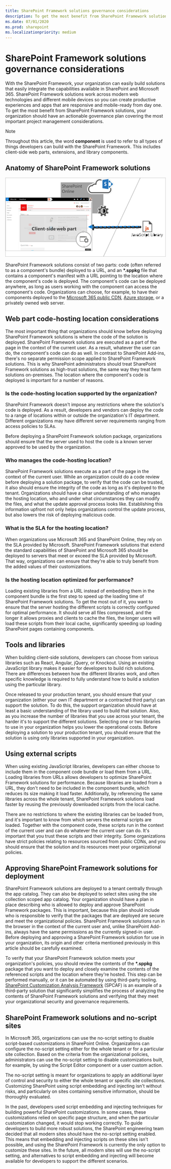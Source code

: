 ```yaml
---
title: SharePoint Framework solutions governance considerations
description: To get the most benefit from SharePoint Framework solutions, your organization should have an actionable governance plan covering the most important project management considerations.
ms.date: 07/01/2020
ms.prod: sharepoint
ms.localizationpriority: medium
---
```

# SharePoint Framework solutions governance considerations

With the SharePoint Framework, your organization can easily build solutions that easily integrate the capabilities available in SharePoint and Microsoft 365. SharePoint Framework solutions work across modern web technologies and different mobile devices so you can create productive experiences and apps that are responsive and mobile-ready from day one. To get the most benefit from SharePoint Framework solutions, your organization should have an actionable governance plan covering the most important project management considerations.

> [!NOTE]
> Throughout this article, the word **component** is used to refer to all types of things developers can build with the SharePoint Framework. This includes client-side web parts, extensions, and library components.

## Anatomy of SharePoint Framework solutions

![Diagram illustrating the composition of SharePoint Framework solutions](../../../images/guidance-governance-spfx-structure-schema.png)

SharePoint Framework solutions consist of two parts: code (often referred to as a component's bundle) deployed to a URL, and an **\*.sppkg** file that contains a component's manifest with a URL pointing to the location where the component's code is deployed. The component's code can be deployed anywhere, as long as users working with the component can access the component's code. Organizations can choose, for example, to have their components deployed to the [Microsoft 365 public CDN](https://developer.microsoft.com/office/blogs/office-365-public-cdn-developer-preview-release), [Azure storage](../get-started/deploy-web-part-to-cdn.md), or a privately owned web server.

## Web part code-hosting location considerations

The most important thing that organizations should know before deploying SharePoint Framework solutions is where the code of the solution is deployed. SharePoint Framework solutions are executed as a part of the page in the context of the current user. As a result, whatever the user can do, the component's code can do as well. In contrast to SharePoint Add-ins, there's no separate permission scope applied to SharePoint Framework solutions. This is why SharePoint administrators should treat SharePoint Framework solutions as high-trust solutions, the same way they treat farm solutions on-premises. The location where the component's code is deployed is important for a number of reasons.

### Is the code-hosting location supported by the organization?

SharePoint Framework doesn't impose any restrictions where the solution's code is deployed. As a result, developers and vendors can deploy the code to a range of locations within or outside the organization's IT department. Different organizations may have different server requirements ranging from access policies to SLAs. 

Before deploying a SharePoint Framework solution package, organizations should ensure that the server used to host the code is a known server approved to be used by the organization.

### Who manages the code-hosting location?

SharePoint Framework solutions execute as a part of the page in the context of the current user. While an organization could do a code review before deploying a solution package, to verify that the code can be trusted, it also should ensure the integrity of the code as long as it's deployed to the tenant. Organizations should have a clear understanding of who manages the hosting location, who and under what circumstances they can modify the files, and what the update approval process looks like. Establishing this information upfront not only helps organizations control the update process, but also lowers the risk of deploying malicious code.

### What is the SLA for the hosting location?

When organizations use Microsoft 365 and SharePoint Online, they rely on the SLA provided by Microsoft. SharePoint Framework solutions that extend the standard capabilities of SharePoint and Microsoft 365 should be deployed to servers that meet or exceed the SLA provided by Microsoft. That way, organizations can ensure that they're able to truly benefit from the added values of their customizations.

### Is the hosting location optimized for performance?

Loading existing libraries from a URL instead of embedding them in the component bundle is the first step to speed up the loading time of SharePoint Framework solutions. To get the most out of it, you want to ensure that the server hosting the different scripts is correctly configured for optimal performance. It should serve all files compressed, and the longer it allows proxies and clients to cache the files, the longer users will load these scripts from their local cache, significantly speeding up loading SharePoint pages containing components.

## Tools and libraries

When building client-side solutions, developers can choose from various libraries such as React, Angular, jQuery, or Knockout. Using an existing JavaScript library makes it easier for developers to build rich solutions. There are differences between how the different libraries work, and often specific knowledge is required to fully understand how to build a solution using the particular library.

Once released to your production tenant, you should ensure that your organization (either your own IT department or a contracted third party) can support the solution. To do this, the support organization should have at least a basic understanding of the library used to build that solution. Also, as you increase the number of libraries that you use across your tenant, the harder it's to support the different solutions. Selecting one or two libraries to use in your organization helps you lower the operational costs. Before deploying a solution to your production tenant, you should ensure that the solution is using only libraries supported in your organization.

## Using external scripts

When using existing JavaScript libraries, developers can either choose to include them in the component code bundle or load them from a URL. Loading libraries from URLs allows developers to optimize SharePoint Framework solutions for performance. Because libraries are loaded from a URL, they don't need to be included in the component bundle, which reduces its size making it load faster. Additionally, by referencing the same libraries across the whole tenant, SharePoint Framework solutions load faster by reusing the previously downloaded scripts from the local cache.

There are no restrictions to where the existing libraries can be loaded from, and it's important to know from which servers the external scripts are loaded. Together with the component code, these scripts run in the context of the current user and can do whatever the current user can do. It's important that you trust these scripts and their integrity. Some organizations have strict policies relating to resources sourced from public CDNs, and you should ensure that the solution and its resources meet your organizational policies.

## Approving SharePoint Framework solutions for deployment

SharePoint Framework solutions are deployed to a tenant centrally through the app catalog. They can also be deployed to select sites using the site collection scoped app catalog. Your organization should have a plan in place describing who is allowed to deploy and approve SharePoint Framework packages. This is important, because this plan should include who is responsible to verify that the packages that are deployed are secure and meet the organizational policies. SharePoint Framework solutions run in the browser in the context of the current user and, unlike SharePoint Add-ins, always have the same permissions as the currently signed-in user. Before deploying and approving a SharePoint Framework solution for use in your organization, its origin and other criteria mentioned previously in this article should be carefully examined.

To verify that your SharePoint Framework solution meets your organization's policies, you should review the contents of the **\*.sppkg** package that you want to deploy and closely examine the contents of the referenced scripts and the location where they're hosted. This step can be performed manually, or it can be automated by using third-party tooling. [SharePoint Customization Analysis Framework](https://rencore.com/products/#spcaf) (SPCAF) is an example of a third-party solution that significantly simplifies the process of analyzing the contents of SharePoint Framework solutions and verifying that they meet your organizational security and governance requirements.

## SharePoint Framework solutions and no-script sites

In Microsoft 365, organizations can use the no-script setting to disable script-based customizations in SharePoint Online. Organizations can configure the no-script setting either for the whole tenant or for a particular site collection. Based on the criteria from the organizational policies, administrators can use the no-script setting to disable customizations built, for example, by using the Script Editor component or a user custom action.

The no-script setting is meant for organizations to apply an additional layer of control and security to either the whole tenant or specific site collections. Customizing SharePoint using script embedding and injecting isn't without risks, and particularly on sites containing sensitive information, should be thoroughly evaluated.

In the past, developers used script embedding and injecting techniques for building powerful SharePoint customizations. In some cases, these customizations relied on specific page structure, and when the particular customization changed, it would stop working correctly. To guide developers to build more robust solutions, the SharePoint engineering team decided that all modern sites should have the no-script setting enabled. This means that embedding and injecting scripts on these sites isn't possible, and using the SharePoint Framework is currently the only option to customize these sites. In the future, all modern sites will use the no-script setting, and alternatives to script embedding and injecting will become available for developers to support the different scenarios.
